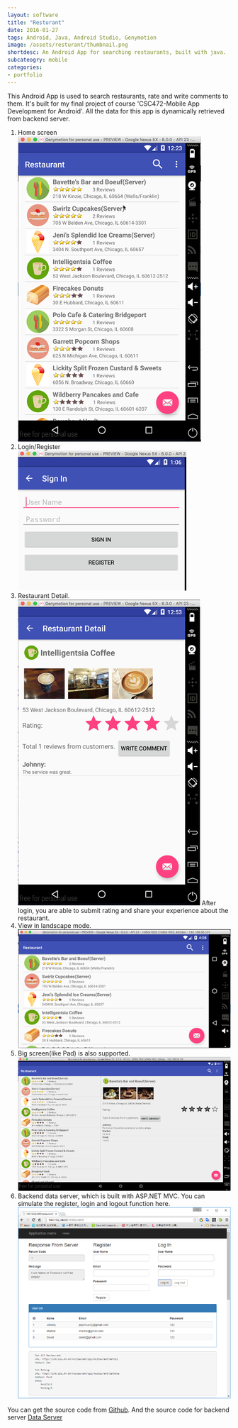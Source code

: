 ```yaml
---
layout: software
title: "Resturant"
date: 2016-01-27
tags: Android, Java, Android Studio, Genymotion
image: /assets/resturant/thumbnail.png
shortdesc: An Android App for searching restaurants, built with java.
subcateogry: mobile
categories:
- portfolio
---
```


This Android App is used to search restaurants, rate and write comments to them. It's built for my final project of course 'CSC472-Mobile App Development for Android'. All the data for this app is dynamically retrieved from backend server.  
1. Home screen  
![index](/assets/resturant/index.png "index")
2. Login/Register  
![signin](/assets/resturant/signin.png "signin")
3. Restaurant Detail.  
![detail](/assets/resturant/detail.png "detail")
After login, you are able to submit rating and share your experience about the restaurant.  
4. View in landscape mode.  
![landscape](/assets/resturant/landscape.png "landscape")
5. Big screen(like Pad) is also supported.  
![pad](/assets/resturant/pad.png "pad")
6. Backend data server, which is built with ASP.NET MVC. You can simulate the register, login and logout function here.  
![backend](/assets/resturant/backend.png "backend")  

You can get the source code from [Github](https://github.com/jojozhuang/Course/tree/master/CSC472/FinalProject/Code "Source Code"). And the source code for backend server [Data Server](https://github.com/jojozhuang/Course/tree/master/CSC472/FinalProject/DataServer "Source Code")
